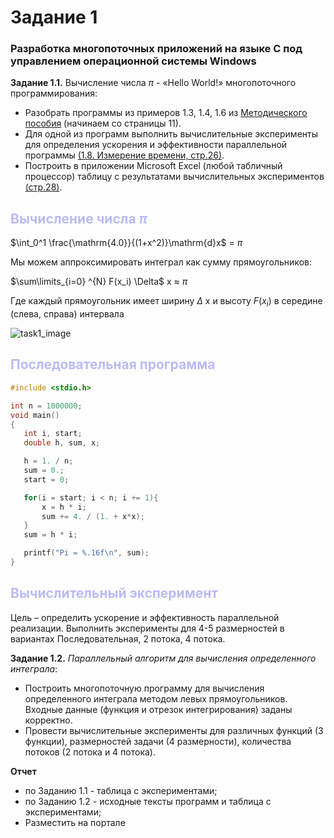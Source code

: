 # Задание 1

 ### Разработка многопоточных приложений на языке C под управлением операционной системы  Windows

 __Задание 1.1.__ Вычисление числа 	$\pi$ - «Hello World!» многопоточного программирования:
 + Разобрать программы из примеров 1.3, 1.4, 1.6 из [Методического пособия](https://github.com/IBetULookGood/bsu/blob/master/Parallel%20Systems%20(%D0%A0%D0%B0%D1%81%D0%BF%D1%80%D0%B5%D0%B4%D0%B5%D0%BB%D0%B5%D0%BD%D0%BD%D1%8B%D0%B5%20%D0%B8%20%D0%BF%D0%B0%D1%80%D0%B0%D0%BB%D0%BB%D0%B5%D0%BB%D1%8C%D0%BD%D1%8B%D0%B5%20%D1%81%D0%B8%D1%81%D1%82%D0%B5%D0%BC%D1%8B)/lab_1/theory.pdf) (начинаем со страницы 11).
 + Для одной из программ выполнить вычислительные эксперименты для определения ускорения и эффективности параллельной программы [(1.8. Измерение времени, стр.26)](https://github.com/IBetULookGood/bsu/blob/master/Parallel%20Systems%20(%D0%A0%D0%B0%D1%81%D0%BF%D1%80%D0%B5%D0%B4%D0%B5%D0%BB%D0%B5%D0%BD%D0%BD%D1%8B%D0%B5%20%D0%B8%20%D0%BF%D0%B0%D1%80%D0%B0%D0%BB%D0%BB%D0%B5%D0%BB%D1%8C%D0%BD%D1%8B%D0%B5%20%D1%81%D0%B8%D1%81%D1%82%D0%B5%D0%BC%D1%8B)/lab_1/theory.pdf).
 + Построить в приложении Microsoft Excel (любой табличный процессор) таблицу с результатами вычислительных экспериментов [(стр.28)](https://github.com/IBetULookGood/bsu/blob/master/Parallel%20Systems%20(%D0%A0%D0%B0%D1%81%D0%BF%D1%80%D0%B5%D0%B4%D0%B5%D0%BB%D0%B5%D0%BD%D0%BD%D1%8B%D0%B5%20%D0%B8%20%D0%BF%D0%B0%D1%80%D0%B0%D0%BB%D0%BB%D0%B5%D0%BB%D1%8C%D0%BD%D1%8B%D0%B5%20%D1%81%D0%B8%D1%81%D1%82%D0%B5%D0%BC%D1%8B)/lab_1/theory.pdf).
 
 ## <spans style="color: rgb(187, 187, 242)">Вычисление числа $\pi$</span>

$\int_0^1 \frac{\mathrm{4.0}}{(1+x^2)}\mathrm{d}x$ = $\pi$

Мы можем аппроксимировать интеграл как сумму прямоугольников:

$\sum\limits_{i=0} ^{N} F(x_i) \Delta$ x 	$\approx$ $\pi$ 

Где каждый прямоугольник имеет ширину $\Delta$ x и высоту $F(x_i)$ в середине (слева, справа) интервала

![task1_image](https://github.com/IBetULookGood/bsu/assets/90275659/ae915d66-154c-4e7d-a103-7d36bbbd6e3f)

 ## <span style="color: rgb(187, 187, 242)">Последовательная программа</span>
 ```C++
 #include <stdio.h>

 int n = 1000000;
 void main()
 {
    int i, start;
    double h, sum, x;

    h = 1. / n;
    sum = 0.;
    start = 0;

    for(i = start; i < n; i += 1){
        x = h * i;
        sum += 4. / (1. + x*x);
    }
    sum = h * i;

    printf("Pi = %.16f\n", sum);
 }
 ```

 ## <spans style="color: rgb(187, 187, 242)">Вычислительный эксперимент</span>
 Цель – определить ускорение и эффективность параллельной реализации. Выполнить эксперименты для 4-5 размерностей в вариантах Последовательная, 2 потока, 4 потока.


 __Задание 1.2.__ *Параллельный алгоритм для вычисления определенного интеграла*:
 + Построить многопоточную программу для вычисления определенного интеграла методом левых прямоугольников. Входные данные (функция и отрезок интегрирования) заданы корректно.
 + Провести вычислительные эксперименты для различных функций (3 функции), размерностей задачи (4 размерности), количества потоков (2 потока и 4 потока).

 __Отчет__
 + по Заданию 1.1 - таблица с экспериментами;
 + по Заданию 1.2 - исходные тексты программ и таблица с экспериментами;
 + Разместить на портале


